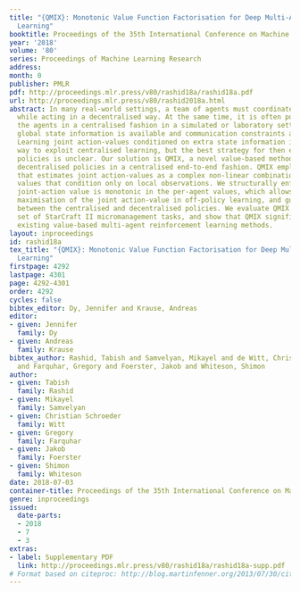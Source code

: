 ```yaml
---
title: "{QMIX}: Monotonic Value Function Factorisation for Deep Multi-Agent Reinforcement
  Learning"
booktitle: Proceedings of the 35th International Conference on Machine Learning
year: '2018'
volume: '80'
series: Proceedings of Machine Learning Research
address: 
month: 0
publisher: PMLR
pdf: http://proceedings.mlr.press/v80/rashid18a/rashid18a.pdf
url: http://proceedings.mlr.press/v80/rashid2018a.html
abstract: In many real-world settings, a team of agents must coordinate their behaviour
  while acting in a decentralised way. At the same time, it is often possible to train
  the agents in a centralised fashion in a simulated or laboratory setting, where
  global state information is available and communication constraints are lifted.
  Learning joint action-values conditioned on extra state information is an attractive
  way to exploit centralised learning, but the best strategy for then extracting decentralised
  policies is unclear. Our solution is QMIX, a novel value-based method that can train
  decentralised policies in a centralised end-to-end fashion. QMIX employs a network
  that estimates joint action-values as a complex non-linear combination of per-agent
  values that condition only on local observations. We structurally enforce that the
  joint-action value is monotonic in the per-agent values, which allows tractable
  maximisation of the joint action-value in off-policy learning, and guarantees consistency
  between the centralised and decentralised policies. We evaluate QMIX on a challenging
  set of StarCraft II micromanagement tasks, and show that QMIX significantly outperforms
  existing value-based multi-agent reinforcement learning methods.
layout: inproceedings
id: rashid18a
tex_title: "{QMIX}: Monotonic Value Function Factorisation for Deep Multi-Agent Reinforcement
  Learning"
firstpage: 4292
lastpage: 4301
page: 4292-4301
order: 4292
cycles: false
bibtex_editor: Dy, Jennifer and Krause, Andreas
editor:
- given: Jennifer
  family: Dy
- given: Andreas
  family: Krause
bibtex_author: Rashid, Tabish and Samvelyan, Mikayel and de Witt, Christian Schroeder
  and Farquhar, Gregory and Foerster, Jakob and Whiteson, Shimon
author:
- given: Tabish
  family: Rashid
- given: Mikayel
  family: Samvelyan
- given: Christian Schroeder
  family: Witt
- given: Gregory
  family: Farquhar
- given: Jakob
  family: Foerster
- given: Shimon
  family: Whiteson
date: 2018-07-03
container-title: Proceedings of the 35th International Conference on Machine Learning
genre: inproceedings
issued:
  date-parts:
  - 2018
  - 7
  - 3
extras:
- label: Supplementary PDF
  link: http://proceedings.mlr.press/v80/rashid18a/rashid18a-supp.pdf
# Format based on citeproc: http://blog.martinfenner.org/2013/07/30/citeproc-yaml-for-bibliographies/
---
```

